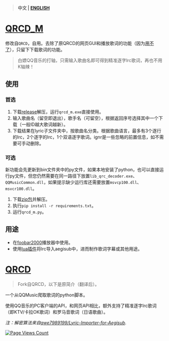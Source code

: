 > **中文 | [ENGLISH](https://github.com/MC-dusk/QRCD_M/blob/master/docs/README_EN.md)**

# [QRCD_M](https://github.com/MC-dusk/QRCD_M)

修改自`QRCD`，自用。去除了原QRCD的网页GUI和播放歌词的功能（因为[用不了](https://github.com/xmcp/QRCD/issues/2)），只留下下载歌词的功能。

> 白嫖QQ音乐的打轴，只需输入歌曲名即可得到精准逐字lrc歌词，再也不用K轴辣！

## 使用

### 首选

1. 下载[release](https://github.com/MC-dusk/QRCD_M/releases)解压，运行`qrcd_m.exe`直接使用。
2. 输入歌曲名（留空即退出），歌手名（可留空），根据返回序号选择其中一个下载（一般ID越大歌词越新）。
3. 下载结果在lyric子文件夹中，按歌曲名分类。根据歌曲语言，最多有3个逐行的lrc，2个逐字的lrc，1个双语逐字歌词。ignr是一些忽略的前置信息，如不需要可手动删除。

### 可选

新功能会先更新到bin文件夹中的py文件，如果本地安装了python，也可以直接运行py文件，但您仍然需要在同一路径下放置`lib_qrc_decoder.exe`、`QQMusicCommon.dll`，如果提示缺少运行库还需要放置`msvcp100.dll`、`msvcr100.dll`。

1. 下载[zip包](https://github.com/MC-dusk/QRCD_M/archive/refs/heads/master.zip)并解压。
2. 执行`pip install -r requirements.txt`。
2. 运行`qrcd_m.py`。

## 用途

- 在[foobar2000](https://www.foobar2000.org/)播放器中使用。
- 使用[lua插件](https://github.com/qwe7989199/Lyric-Importer-for-Aegisub)将lrc导入aegisub中，进而制作歌词字幕或其他用途。

# [QRCD](https://github.com/xmcp/QRCD)

> Fork自QRCD，以下是原简介（翻译后）。

一个从QQMusic爬取歌词的python脚本。

使用QQ音乐的PC客户端的API，和网页API相比，额外支持了精准逐字lrc歌词（即KTV/卡拉OK歌词）和罗马音歌词（日语歌曲）。

*注：解密算法来自[qwe7989199/Lyric-Importer-for-Aegisub](https://github.com/qwe7989199/Lyric-Importer-for-Aegisub).*

[![Page Views Count](https://badges.toozhao.com/badges/01G6ZJY3322Y59H9X1J3XHN2M5/green.svg)](https://badges.toozhao.com/stats/01G6ZJY3322Y59H9X1J3XHN2M5 "Get your own page views count badge on badges.toozhao.com")

